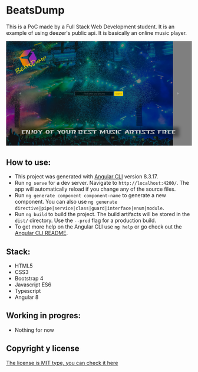 # BeatsDump

This is a PoC made by a Full Stack Web Development student. It is an example of using deezer's public api. It is basically an online music player.

![](https://github.com/k-b00t/9-BeatsDump/blob/master/src/assets/Screenshot.png)

## How to use:

- This project was generated with [Angular CLI](https://github.com/angular/angular-cli) version 8.3.17.
- Run `ng serve` for a dev server. Navigate to `http://localhost:4200/`. The app will automatically reload if you change any of the source files.
- Run `ng generate component component-name` to generate a new component. You can also use `ng generate directive|pipe|service|class|guard|interface|enum|module`.
- Run `ng build` to build the project. The build artifacts will be stored in the `dist/` directory. Use the `--prod` flag for a production build.
- To get more help on the Angular CLI use `ng help` or go check out the [Angular CLI README](https://github.com/angular/angular-cli/blob/master/README.md).



## Stack:

- HTML5
- CSS3
- Bootstrap 4
- Javascript ES6
- Typescript
- Angular 8




## Working in progres:

- Nothing for now



## Copyright y license

[The license is MIT type, you can check it here](https://github.com/k-b00t/9-StereoOnline/blob/master/LICENSE.txt)
